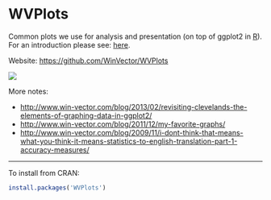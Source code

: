 
<!-- README.md is generated from README.Rmd. Please edit that file -->
WVPlots
=======

Common plots we use for analysis and presentation (on top of ggplot2 in [R](https://cran.r-project.org)). For an introduction please see: [here](http://www.win-vector.com/blog/2018/05/wvplots-now-at-version-1-0-0-on-cran/).

Website: <https://github.com/WinVector/WVPlots>

![](https://github.com/WinVector/WVPlots/raw/master/tools/WVPlots.png)

More notes:

-   <http://www.win-vector.com/blog/2013/02/revisiting-clevelands-the-elements-of-graphing-data-in-ggplot2/>
-   <http://www.win-vector.com/blog/2011/12/my-favorite-graphs/>
-   <http://www.win-vector.com/blog/2009/11/i-dont-think-that-means-what-you-think-it-means-statistics-to-english-translation-part-1-accuracy-measures/>

------------------------------------------------------------------------

To install from CRAN:

``` r
install.packages('WVPlots')
```

